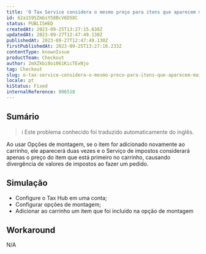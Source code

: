 ```yaml
---
title: 'O Tax Service considera o mesmo preço para itens que aparecem mais de uma vez ao usar a opção de montagem'
id: 62a1S9SZmGsY58BcV6D58C
status: PUBLISHED
createdAt: 2023-09-25T13:27:15.638Z
updatedAt: 2023-09-27T12:47:49.130Z
publishedAt: 2023-09-27T12:47:49.130Z
firstPublishedAt: 2023-09-25T13:27:16.233Z
contentType: knownIssue
productTeam: Checkout
author: 2mXZkbi0oi061KicTExNjo
tag: Checkout
slug: o-tax-service-considera-o-mesmo-preco-para-itens-que-aparecem-mais-de-uma-vez-ao-usar-a-opcao-de-montagem
locale: pt
kiStatus: Fixed
internalReference: 906518
---
```


## Sumário

>ℹ️ Este problema conhecido foi traduzido automaticamente do inglês.


Ao usar Opções de montagem, se o item for adicionado novamente ao carrinho, ele aparecerá duas vezes e o Serviço de impostos considerará apenas o preço do item que está primeiro no carrinho, causando divergência de valores de impostos ao fazer um pedido.

## Simulação



- Configure o Tax Hub em uma conta;
- Configurar opções de montagem;
- Adicionar ao carrinho um item que foi incluído na opção de montagem

## Workaround


N/A




